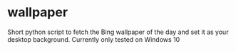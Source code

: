 # wallpaper
Short python script to fetch the Bing wallpaper of the day and set it as your desktop background. Currently only tested on Windows 10
